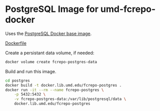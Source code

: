 # PostgreSQL Image for umd-fcrepo-docker

Uses the [PostgreSQL Docker base image](https://hub.docker.com/_/postgres/).

[Dockerfile](Dockerfile)

Create a persistant data volume, if needed:

```bash
docker volume create fcrepo-postgres-data
```

Build and run this image.

```bash
cd postgres
docker build -t docker.lib.umd.edu/fcrepo-postgres .
docker run -it --rm --name fcrepo-postgres \
    -p 5432:5432 \
    -v fcrepo-postgres-data:/var/lib/postgresql/data \
    docker.lib.umd.edu/fcrepo-postgres
```
